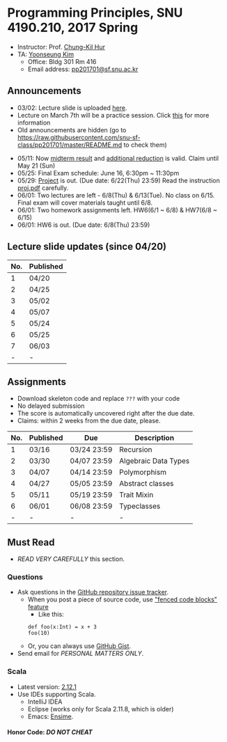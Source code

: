 # Programming Principles, SNU 4190.210, 2017 Spring

- Instructor: Prof. [Chung-Kil Hur](http://sf.snu.ac.kr/gil.hur)
- TA: [Yoonseung Kim](http://sf.snu.ac.kr/yoonseung.kim/)
    + Office: Bldg 301 Rm 416
    + Email address: [pp201701@sf.snu.ac.kr](mailto:pp201701@sf.snu.ac.kr)

## Announcements

- 03/02: Lecture slide is uploaded [here](lecture.pdf).
- Lecture on March 7th will be a practice session. Click [this](https://github.com/snu-sf-class/pp201701/issues/1) for more information
- Old announcements are hidden (go to https://raw.githubusercontent.com/snu-sf-class/pp201701/master/README.md to check them)
<!--
- 03/16: [HW1](assignments/hw1) is out. (Due date: 3/24(FRI) 23:59) [Instruction for submission](HWInstruction.md)
- 03/27: [HW1 solution](assignments-sol/hw1) is available. You can check your score at the server. For questions, email TA.
- 03/30: [HW2](assignments/hw2) is out. (Due date: 4/7(FRI) 23:59)
- 04/06: Midterm Exam schedule: April 23, 2pm ~ (no time limit) [Instruction for midterm](MidInstruction.md)
- 04/07: [HW3](assignments/hw3) is out. (Due date: 4/14(FRI) 23:59)
- 04/11: [HW2 solution](assignments-sol/hw2) is available.
- 04/18: Class on Thursday(04/20) is a QnA session for midterm.
- 04/18: Midterm coverage: until 'Structural subtypes' [Instruction for midterm](MidInstruction.md)
- 04/18: [HW3 solution](assignments-sol/hw3) is available.
- 04/20: [Instruction for midterm](MidInstruction.md) updated. More description of problems added.
- 04/25: [HW3 solution](assignments-sol/hw3) is revised, thanks to a student's report.
- 04/25: Lectures canceled on these days: [4/27(Thu), 5/9(Tue), 5/16(Tue), 5/18(Thu)]
- 04/27: [HW4](assignments/hw4) is out. (Due date: 5/5(FRI) 23:59)
- 05/03: [HW4](assignments/hw4) has changed little: the type of IterDictImpl.empty is changed from IterDict[K,V] to IterDictImpl[K,V]. (This is just for clarification. Not necessary to apply this to your homework, if you are already done without problems.)
- 05/11: [HW5](assignments/hw5) is out. (Due date: 5/19(FRI) 23:59)
-->
- 05/11: Now [midterm result](http://147.46.219.145:8102) and [additional reduction](https://github.com/snu-sf-class/pp201701/issues/45) is valid. Claim until May 21 (Sun)
- 05/25: Final Exam schedule: June 16, 6:30pm ~ 11:30pm
- 05/29: [Project](project) is out. (Due date: 6/22(Thu) 23:59) Read the instruction [proj.pdf](project/proj.pdf) carefully.
- 06/01: Two lectures are left - 6/8(Thu) & 6/13(Tue). No class on 6/15. Final exam will cover materials taught until 6/8.
- 06/01: Two homework assignments left. HW6(6/1 ~ 6/8) & HW7(6/8 ~ 6/15)
- 06/01: HW6 is out. (Due date: 6/8(Thu) 23:59)

##  Lecture slide updates (since 04/20)

|No. | Published     |
|----|------------	|
| 1 | 04/20     	|
| 2 | 04/25     	|
| 3 | 05/02     	|
| 4 | 05/07		|
| 5 | 05/24		|
| 6 | 05/25             |
| 7 | 06/03             |
| - | -             |

## Assignments
- Download skeleton code and replace `???` with your code
- No delayed submission
- The score is automatically uncovered right after the due date.
- Claims: within 2 weeks from the due date, please.

|No. | Published     | Due       	| Description                   	 	 	 	 	 	 	 	 	 	  	|
|----|------------	|------------	|----------------------	|
| 1 | 03/16     	|03/24 23:59    | Recursion                                                            	|
| 2 | 03/30     	|04/07 23:59    | Algebraic Data Types                                                            	|
| 3 | 04/07     	|04/14 23:59    | Polymorphism                                                            	|
| 4 | 04/27     	|05/05 23:59    | Abstract classes                                                            	|
| 5 | 05/11     	|05/19 23:59    | Trait Mixin                                                            	|
| 6 | 06/01     	|06/08 23:59    | Typeclasses                                                            	|
| - | -             | -             | - |

## Must Read

- *READ VERY CAREFULLY* this section.

### Questions

- Ask questions in the [GitHub repository issue tracker](https://github.com/snu-sf-class/pp201701/issues).
    + When you post a piece of source code, use ["fenced code blocks" feature](https://help.github.com/articles/creating-and-highlighting-code-blocks/)
      * Like this:
      ```
      def foo(x:Int) = x + 3
      foo(10)
      ```
    + Or, you can always use [GitHub Gist](https://gist.github.com/).
- Send email for *PERSONAL MATTERS ONLY*.

### Scala
- Latest version: [2.12.1](https://www.scala-lang.org/)
- Use IDEs supporting Scala.
    + IntelliJ IDEA
    + Eclipse (works only for Scala 2.11.8, which is older)
    + Emacs: [Ensime](https://github.com/ensime).

#### Honor Code: *DO NOT CHEAT*
